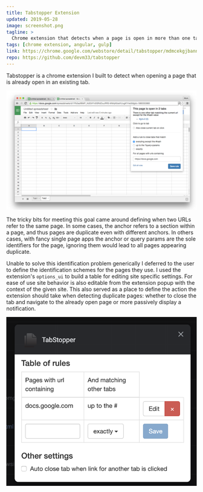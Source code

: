 ```yaml
---
title: Tabstopper Extension
updated: 2019-05-28
image: screenshot.png
tagline: >
  Chrome extension that detects when a page is open in more than one tab.
tags: [chrome extension, angular, gulp]
link: https://chrome.google.com/webstore/detail/tabstopper/mdmcekgjbannnbmglgdehokmfaggipdi
repo: https://github.com/devm33/tabstopper
---
```


Tabstopper is a chrome extension I built to detect when opening a page that is
already open in an existing tab.

![Tabstopper screenshot](./full_screenshot.png)

The tricky bits for meeting this goal came around defining when two URLs refer
to the same page. In some cases, the anchor refers to a section within a page,
and thus pages are duplicate even with different anchors. In others cases, with
fancy single page apps the anchor or query params are the sole identifiers for
the page, ignoring them would lead to all pages appearing duplicate.

Unable to solve this identification problem generically I deferred to the user
to define the identification schemes for the pages they use. I used the
extension's `options_ui` to build a table for editing site specific settings.
For ease of use site behavior is also editable from the extension popup with the
context of the given site. This also served as a place to define the action the
extension should take when detecting duplicate pages: whether to close the tab
and navigate to the already open page or more passively display a notification.

![Options UI](./options.png)
